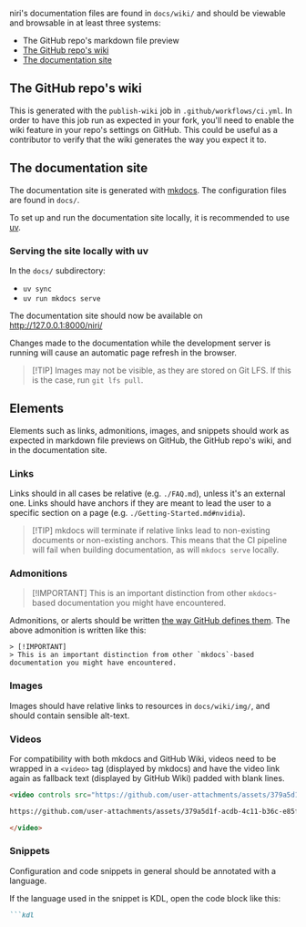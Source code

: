 niri's documentation files are found in `docs/wiki/` and should be viewable and browsable in at least three systems:

*   The GitHub repo's markdown file preview
*   [The GitHub repo's wiki](https://github.com/YaLTeR/niri/wiki)
*   [The documentation site](https://yalter.github.io/niri/)

## The GitHub repo's wiki

This is generated with the `publish-wiki` job in `.github/workflows/ci.yml`.
In order to have this job run as expected in your fork, you'll need to enable the wiki feature in your repo's settings on GitHub.
This could be useful as a contributor to verify that the wiki generates the way you expect it to.

## The documentation site

The documentation site is generated with [mkdocs](https://www.mkdocs.org/).
The configuration files are found in `docs/`.

To set up and run the documentation site locally, it is recommended to use [uv](https://docs.astral.sh/uv/).

### Serving the site locally with uv

In the `docs/` subdirectory:

*   `uv sync`
*   `uv run mkdocs serve`

The documentation site should now be available on http://127.0.0.1:8000/niri/

Changes made to the documentation while the development server is running will cause an automatic page refresh in the browser.

> \[!TIP]
> Images may not be visible, as they are stored on Git LFS.
> If this is the case, run `git lfs pull`.

## Elements

Elements such as links, admonitions, images, and snippets should work as expected in markdown file previews on GitHub, the GitHub repo's wiki, and in the documentation site.

### Links

Links should in all cases be relative (e.g. `./FAQ.md`), unless it's an external one.
Links should have anchors if they are meant to lead the user to a specific section on a page (e.g. `./Getting-Started.md#nvidia`).

> \[!TIP]
> mkdocs will terminate if relative links lead to non-existing documents or non-existing anchors.
> This means that the CI pipeline will fail when building documentation, as will `mkdocs serve` locally.

### Admonitions

> \[!IMPORTANT]
> This is an important distinction from other `mkdocs`-based documentation you might have encountered.

Admonitions, or alerts should be written [the way GitHub defines them](https://docs.github.com/en/get-started/writing-on-github/getting-started-with-writing-and-formatting-on-github/basic-writing-and-formatting-syntax#alerts).
The above admonition is written like this:

    > [!IMPORTANT]
    > This is an important distinction from other `mkdocs`-based documentation you might have encountered.

### Images

Images should have relative links to resources in `docs/wiki/img/`, and should contain sensible alt-text.

### Videos

For compatibility with both mkdocs and GitHub Wiki, videos need to be wrapped in a `<video>` tag (displayed by mkdocs) and have the video link again as fallback text (displayed by GitHub Wiki) padded with blank lines.

```html
<video controls src="https://github.com/user-attachments/assets/379a5d1f-acdb-4c11-b36c-e85fd91f0995">

https://github.com/user-attachments/assets/379a5d1f-acdb-4c11-b36c-e85fd91f0995

</video>
```

### Snippets

Configuration and code snippets in general should be annotated with a language.

If the language used in the snippet is KDL, open the code block like this:

````md
```kdl
````

